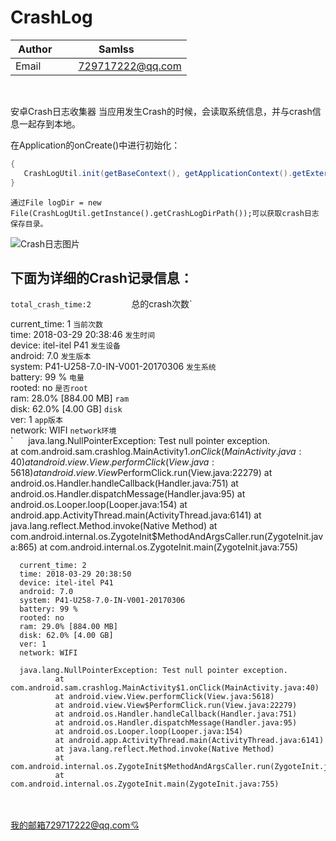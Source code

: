 # CrashLog
| Author        | Samlss           |
| ------------- |:-------------:|
| Email      | 729717222@qq.com |

<br>

安卓Crash日志收集器
当应用发生Crash的时候，会读取系统信息，并与crash信息一起存到本地。

在Application的onCreate()中进行初始化：
```Java
{
   CrashLogUtil.init(getBaseContext(), getApplicationContext().getExternalFilesDir("crash_log").getPath());
}
```

`通过File logDir = new File(CrashLogUtil.getInstance().getCrashLogDirPath());可以获取crash日志保存目录。`
 
![Crash日志图片](https://github.com/samlss/CrashLog/blob/master/screenshot/device-2018-03-28-175834.png)

## 下面为详细的Crash记录信息：
`
total_crash_time:2          `总的crash次数`
 
current_time: 1          `当前次数`<br>
time: 2018-03-29 20:38:46          `发生时间`<br>
device: itel-itel P41          `发生设备`<br>
android: 7.0          `发生版本`<br>
system: P41-U258-7.0-IN-V001-20170306          `发生系统`<br>
battery: 99 %          `电量`<br>
rooted: no          `是否root`<br>
ram: 28.0% [884.00 MB]          `ram`<br>
disk: 62.0% [4.00 GB]          `disk`<br>
ver: 1          `app版本`<br>
network: WIFI          `network环境`<br>
`
      java.lang.NullPointerException: Test null pointer exception.     
            at com.android.sam.crashlog.MainActivity$1.onClick(MainActivity.java:40)
            at android.view.View.performClick(View.java:5618)
            at android.view.View$PerformClick.run(View.java:22279)
            at android.os.Handler.handleCallback(Handler.java:751)
            at android.os.Handler.dispatchMessage(Handler.java:95)
            at android.os.Looper.loop(Looper.java:154)
            at android.app.ActivityThread.main(ActivityThread.java:6141)
            at java.lang.reflect.Method.invoke(Native Method)
            at com.android.internal.os.ZygoteInit$MethodAndArgsCaller.run(ZygoteInit.java:865)
            at com.android.internal.os.ZygoteInit.main(ZygoteInit.java:755)

      current_time: 2
      time: 2018-03-29 20:38:50
      device: itel-itel P41
      android: 7.0
      system: P41-U258-7.0-IN-V001-20170306
      battery: 99 %
      rooted: no
      ram: 29.0% [884.00 MB]
      disk: 62.0% [4.00 GB]
      ver: 1
      network: WIFI

      java.lang.NullPointerException: Test null pointer exception.
              at com.android.sam.crashlog.MainActivity$1.onClick(MainActivity.java:40)
              at android.view.View.performClick(View.java:5618)
              at android.view.View$PerformClick.run(View.java:22279)
              at android.os.Handler.handleCallback(Handler.java:751)
              at android.os.Handler.dispatchMessage(Handler.java:95)
              at android.os.Looper.loop(Looper.java:154)
              at android.app.ActivityThread.main(ActivityThread.java:6141)
              at java.lang.reflect.Method.invoke(Native Method)
              at com.android.internal.os.ZygoteInit$MethodAndArgsCaller.run(ZygoteInit.java:865)
              at com.android.internal.os.ZygoteInit.main(ZygoteInit.java:755)

        
<br><br>
[我的邮箱729717222@qq.com:cupid:](https://mail.qq.com/cgi-bin/loginpage?autologin=n&errtype=1&clientuin=729717222&param=&sp=&tfcont=22%20serialization%3A%3Aarchive%205%200%200%204%200%200%200%208%20authtype%201%204%209%20clientuin%209%20729717222%206%20domain%206%20qq.com%202%20vm%203%20wsk&r=3d7101e9d6b9c6d02d5ec94b0a1f427e)
